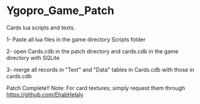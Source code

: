 # Ygopro_Game_Patch
Cards lua scripts and texts. 

1- Paste all lua files in the game directory Scripts folder

2- open Cards.cdb in the patch directory and cards.cdb in the game directory with SQLite 

3- merge all records in "Text" and "Data" tables in Cards.cdb with those in cards.cdb

Patch Complete!!
Note: For card textures; simply request them through https://github.com/EhabHelaly
